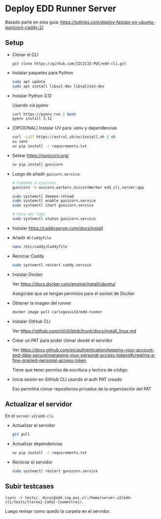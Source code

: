 # Deploy EDD Runner Server

Basado parte en esta guia: https://tutlinks.com/deploy-fastapi-on-ubuntu-gunicorn-caddy-2/

## Setup

- Clonar el CLI

  ```
  git clone https://github.com/IIC2133-PUC/edd-cli.git
  ```

- Instalar paquetes para Python

  ```sh
  sudo apt update
  sudo apt install libssl-dev libsqlite3-dev
  ```

- Instalar Python 3.12

  Usando via pyenv

  ```sh
  curl https://pyenv.run | bash
  pyenv install 3.12
  ```

- [OPCIONAL] Instalar UV para .venv y dependencias

  ```sh
  curl -LsSf https://astral.sh/uv/install.sh | sh
  uv venv
  uv pip install -r requirements.txt
  ```

- Setear https://gunicorn.org/

  ```sh
  uv pip install gunicorn
  ```

- Luego de añadir `guicorn.service`:

  ```sh
  # Comando a ejecutar
  gunicorn -k uvicorn.workers.UvicornWorker edd_cli.server:app
  ```

  ```sh
  sudo systemctl daemon-reload
  sudo systemctl enable gunicorn.service
  sudo systemctl start gunicorn.service

  # Para ver logs
  sudo systemctl status gunicorn.service
  ```

- Instalar
  https://caddyserver.com/docs/install

- Añadir el `Caddyfile`

  ```sh
  nano /etc/caddy/Caddyfile
  ```

- Reiniciar Caddy

  ```sh
  sudo systemctl restart caddy.service
  ```

- Instalar Docker

  Ver https://docs.docker.com/engine/install/ubuntu/

  Asegúrate que se tengan permisos para el socket de Docker

- Obtener la imagen del runner

  ```sh
  docker image pull carlogauss33/edd-runner
  ```

- Instalar GitHub CLI

  Ver https://github.com/cli/cli/blob/trunk/docs/install_linux.md

- Crear un PAT para poder clonar desde el servidor

  Ver https://docs.github.com/en/authentication/keeping-your-account-and-data-secure/managing-your-personal-access-tokens#creating-a-fine-grained-personal-access-token

  Tiene que tener permiso de escritura y lectura de código

- Inicia sesión en GitHub CLI usando el auth PAT creado

  Eso permitirá clonar repositorios privados de la organización del PAT

## Actualizar el servidor

En el `server.v2/edd-cli`

- Actualizar el servidor

  ```sh
  git pull
  ```

- Actualizar dependencias

  ```sh
  uv pip install -r requirements.txt
  ```

- Reiniciar el servidor

  ```sh
  sudo systemctl restart gunicorn.service
  ```

## Subir testcases

```
rsync -r tests/. dccuc@edd.ing.puc.cl:/home/server.v2/edd-cli/tests/{tarea}-{año}-{semestre}/.
```

Luego revisar como quedo la carpeta en el servidor.
